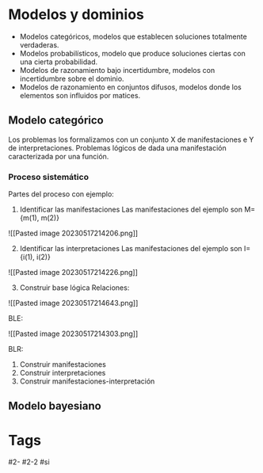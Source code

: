 # Modelos y dominios
- Modelos categóricos, modelos que establecen soluciones totalmente verdaderas.
- Modelos probabilísticos, modelo que produce soluciones ciertas con una cierta probabilidad.
- Modelos de razonamiento bajo incertidumbre, modelos con incertidumbre sobre el dominio.
- Modelos de razonamiento en conjuntos difusos, modelos donde los elementos son influidos por matices.

## Modelo categórico
Los problemas los formalizamos con un conjunto X de manifestaciones e Y de interpretaciones.
Problemas lógicos de dada una manifestación caracterizada por una función.
### Proceso sistemático
Partes del proceso con ejemplo:
1. Identificar las manifestaciones
Las manifestaciones del ejemplo son M={m(1), m(2)}

![[Pasted image 20230517214206.png]]

2. Identificar las interpretaciones
Las manifestaciones del ejemplo son I={i(1), i(2)}

![[Pasted image 20230517214226.png]]

3. Construir base lógica
Relaciones:

![[Pasted image 20230517214643.png]]

BLE:

![[Pasted image 20230517214303.png]]

BLR:



1. Construir manifestaciones
2. Construir interpretaciones
3. Construir manifestaciones-interpretación

## Modelo bayesiano
# Tags
#2- 
#2-2 
#si 